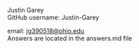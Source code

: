 Justin Garey                            
GitHub username: Justin-Garey                     
                                  
email: jg390518@ohio.edu                        
Answers are located in the answers.md file
